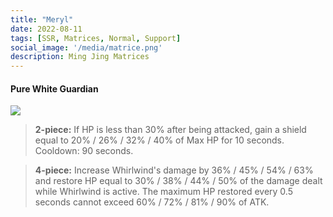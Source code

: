 ```yaml
---
title: "Meryl"
date: 2022-08-11
tags: [SSR, Matrices, Normal, Support]
social_image: '/media/matrice.png'
description: Ming Jing Matrices
---
```

#### Pure White Guardian

![](https://i.postimg.cc/k463VHnC/Meryl-m.png)

> **2-piece:** If HP is less than 30% after being attacked, gain a shield equal to 20% / 26% / 32% / 40% of Max HP for 10 seconds. Cooldown: 90 seconds.

> **4-piece:** Increase Whirlwind's damage by 36% / 45% / 54% / 63% and restore HP equal to 30% / 38% / 44% / 50% of the damage dealt while Whirlwind is active. The maximum HP restored every 0.5 seconds cannot exceed 60% / 72% / 81% / 90% of ATK.